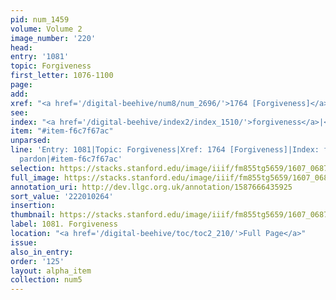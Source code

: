 ```yaml
---
pid: num_1459
volume: Volume 2
image_number: '220'
head:
entry: '1081'
topic: Forgiveness
first_letter: 1076-1100
page:
add:
xref: "<a href='/digital-beehive/num8/num_2696/'>1764 [Forgiveness]</a>"
see:
index: "<a href='/digital-beehive/index2/index_1510/'>forgiveness</a>|<a href='/digital-beehive/index4/index_2879/'>pardon</a>"
item: "#item-f6c7f67ac"
unparsed:
line: 'Entry: 1081|Topic: Forgiveness|Xref: 1764 [Forgiveness]|Index: forgiveness|Index:
  pardon|#item-f6c7f67ac'
selection: https://stacks.stanford.edu/image/iiif/fm855tg5659/1607_0687/880,264,2778,996/full/0/default.jpg
full_image: https://stacks.stanford.edu/image/iiif/fm855tg5659/1607_0687/full/full/0/default.jpg
annotation_uri: http://dev.llgc.org.uk/annotation/1587666435925
sort_value: '222010264'
insertion:
thumbnail: https://stacks.stanford.edu/image/iiif/fm855tg5659/1607_0687/880,264,600,180/250,/0/default.jpg
label: 1081. Forgiveness
location: "<a href='/digital-beehive/toc/toc2_210/'>Full Page</a>"
issue:
also_in_entry:
order: '125'
layout: alpha_item
collection: num5
---
```

